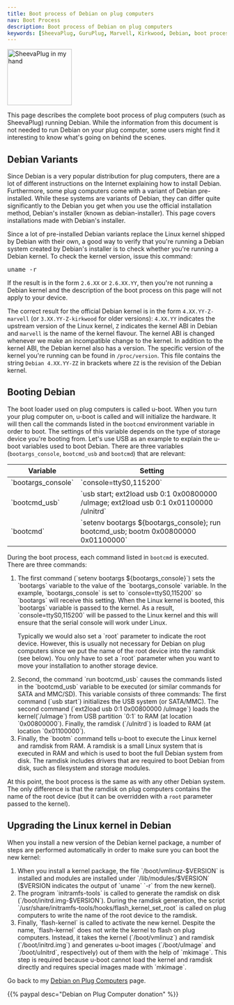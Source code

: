 ```yaml
---
title: Boot process of Debian on plug computers
nav: Boot Process
description: Boot process of Debian on plug computers
keywords: [SheevaPlug, GuruPlug, Marvell, Kirkwood, Debian, boot process, boot]
---
```


<div class="right">
<img src = "../images/r_sheevaplug_hand.jpg" class="border" alt="SheevaPlug in my hand" width="148" height="129" />
</div>

This page describes the complete boot process of plug computers (such as
SheevaPlug) running Debian.  While the information from this document is
not needed to run Debian on your plug computer, some users might find it
interesting to know what's going on behind the scenes.

<h2>Debian Variants</h2>

Since Debian is a very popular distribution for plug computers, there are a
lot of different instructions on the Internet explaining how to install
Debian.  Furthermore, some plug computers come with a variant of Debian
pre-installed.  While these systems are variants of Debian, they can differ
quite significantly to the Debian you get when you use the official
installation method, Debian's installer (known as debian-installer).  This
page covers installations made with Debian's installer.

Since a lot of pre-installed Debian variants replace the Linux kernel
shipped by Debian with their own, a good way to verify that you're running
a Debian system created by Debian's installer is to check whether you're
running a Debian kernel.  To check the kernel version, issue this command:

<pre>
uname -r
</pre>

If the result is in the form `2.6.XX` or `2.6.XX.YY`, then you're not
running a Debian kernel and the description of the boot process on this
page will not apply to your device.

The correct result for the official Debian kernel is in the form
`4.XX.YY-Z-marvell` (or `3.XX.YY-Z-kirkwood` for older versions): `4.XX.YY`
indicates the upstream version of the Linux kernel, `Z` indicates the
kernel ABI in Debian and `marvell` is the name of the kernel flavour.  The
kernel ABI is changed whenever we make an incompatible change to the
kernel.  In addition to the kernel ABI, the Debian kernel also has a
version.  The specific version of the kernel you're running can be found in
`/proc/version`.  This file contains the string `Debian 4.XX.YY-ZZ` in
brackets where `ZZ` is the revision of the Debian kernel.

<h2>Booting Debian</h2>

The boot loader used on plug computers is called u-boot.  When you turn
your plug computer on, u-boot is called and will initialize the hardware.
It will then call the commands listed in the `bootcmd` environment variable
in order to boot.  The settings of this variable depends on the type of
storage device you're booting from.  Let's use USB as an example to explain
the u-boot variables used to boot Debian.  There are three variables
(`bootargs_console`, `bootcmd_usb` and `bootcmd`) that are relevant:

<table class="table table-hover">

<thead>
<tr>
<th>Variable</th>
<th>Setting</th>
</tr>
<thead>

<tbody>
<tr>
<td>`bootargs_console`</td>
<td>`console=ttyS0,115200`</td>
</tr>

<tr>
<td>`bootcmd_usb`</td>
<td>`usb start; ext2load usb 0:1 0x00800000 /uImage; ext2load usb 0:1 0x01100000 /uInitrd`</td>
</tr>

<tr>
<td>`bootcmd`</td>
<td>`setenv bootargs ${bootargs_console}; run bootcmd_usb; bootm 0x00800000 0x01100000`</td>
</tr>
</tbody>

</table>

During the boot process, each command listed in `bootcmd` is
executed.  There are three commands:

<ol>

<li><p>The first command (`setenv bootargs ${bootargs_console}`) sets the
`bootargs` variable to the value of the `bootargs_console` variable.  In
the example, `bootargs_console` is set to `console=ttyS0,115200` so
`bootargs` will receive this setting.  When the Linux kernel is booted,
this `bootargs` variable is passed to the kernel.  As a result,
`console=ttyS0,115200` will be passed to the Linux kernel and this will
ensure that the serial console will work under Linux.</p>

<p>Typically we would also set a `root` parameter to indicate the root
device.  However, this is usually not necessary for Debian on plug
computers since we put the name of the root device into the ramdisk (see
below).  You only have to set a `root` parameter when you want to move your
installation to another storage device.</p></li>

<li>Second, the command `run bootcmd_usb` causes the commands listed in the
`bootcmd_usb` variable to be executed (or similar commands for SATA and
MMC/SD).  This variable consists of three commands: The first command (`usb
start`) initializes the USB system (or SATA/MMC).  The second command
(`ext2load usb 0:1 0x00800000 /uImage`) loads the kernel(`/uImage`) from
USB partition `0:1` to RAM (at location `0x00800000`).  Finally, the
ramdisk (`/uInitrd`) is loaded to RAM (at location `0x01100000`).</li>

<li>Finally, the `bootm` command tells u-boot to execute the Linux kernel
and ramdisk from RAM.  A ramdisk is a small Linux system that is executed
in RAM and which is used to boot the full Debian system from disk.  The
ramdisk includes drivers that are required to boot Debian from disk, such
as filesystem and storage modules.</li>

</ol>

At this point, the boot process is the same as with any other Debian
system.  The only difference is that the ramdisk on plug computers contains
the name of the root device (but it can be overridden with a `root`
parameter passed to the kernel).

<h2>Upgrading the Linux kernel in Debian</h2>

When you install a new version of the Debian kernel package, a number of
steps are performed automatically in order to make sure you can boot the
new kernel:

<ol>

<li>When you install a kernel package, the file `/boot/vmlinuz-$VERSION` is
installed and modules are installed under `/lib/modules/$VERSION` ($VERSION
indicates the output of `uname`&nbsp;`-r` from the new kernel).</li>

<li>The program `initramfs-tools` is called to generate the ramdisk on disk
(`/boot/initrd.img-$VERSION`).  During the ramdisk generation, the script
`/usr/share/initramfs-tools/hooks/flash_kernel_set_root` is called on plug
computers to write the name of the root device to the ramdisk.</li>

<li>Finally, `flash-kernel` is called to activate the new kernel.  Despite
the name, `flash-kernel` does not write the kernel to flash on plug
computers.  Instead, it takes the kernel (`/boot/vmlinuz`) and ramdisk
(`/boot/initrd.img`) and generates u-boot images (`/boot/uImage` and
`/boot/uInitrd`, respectively) out of them with the help of `mkimage`.
This step is required because u-boot cannot load the kernel and ramdisk
directly and requires special images made with `mkimage`.</li>

</ol>

Go back to my <a href = "..">Debian on Plug Computers</a> page.

{{% paypal desc="Debian on Plug Computer donation" %}}

